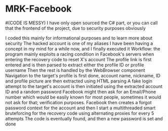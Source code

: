 # MRK-Facebook
#(CODE IS MESSY)
I have only open sourced the C# part, or you can call that the frontend of the project, due to security purposes obviously

I coded this mainly for informational purposes and to learn more about security
The hacked account is one of my aliases
I have been having a concept in my mind for a while now, and I finally executed it
Workflow:
the program mainly exploits a racing condition in Facebook's servers when entering the recovery code to reset X's account
The profile link is first entered and is then parsed to extract either the profile ID or profile username
Then the rest is handled by the WebBrowser component
Navigation to the target's profile is first done, account name, nickname, ID and profile picture are then extracted using HTML parsing
A fake login attempt to the target's account is then initiated using the extracted account ID and a random password
Facebook might then ask for an Email/Phone number which would be easily known for most people, sometimes it would not ask for that; verification purposes.
Facebook then creates a forgot password context for the account and then I start a multithreaded smart bruteforcing for the recovery code using alternating proxies for every 5 attempts
The code is eventually found, and then a new password is set
and done
